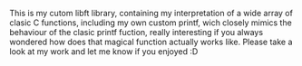 This is my cutom libft library, containing my interpretation of a wide array of clasic C functions, including my own custom printf, wich closely mimics the behaviour of the clasic printf fuction, really interesting if you always wondered how does that magical function actually works like. Please take a look at my work and let me know if you enjoyed :D
